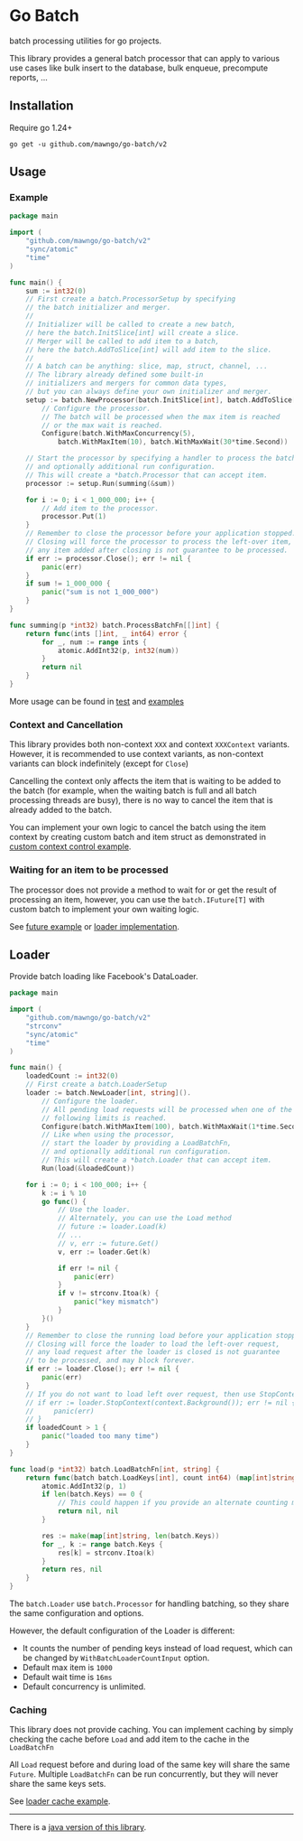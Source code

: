 # Go Batch

batch processing utilities for go projects.

This library provides a general batch processor that can apply to various use cases like bulk insert to the database,
bulk enqueue, precompute reports, ...

## Installation

Require go 1.24+

```shell
go get -u github.com/mawngo/go-batch/v2
```

## Usage

### Example

```go
package main

import (
	"github.com/mawngo/go-batch/v2"
	"sync/atomic"
	"time"
)

func main() {
	sum := int32(0)
	// First create a batch.ProcessorSetup by specifying 
	// the batch initializer and merger.
	//
	// Initializer will be called to create a new batch, 
	// here the batch.InitSlice[int] will create a slice.
	// Merger will be called to add item to a batch, 
	// here the batch.AddToSlice[int] will add item to the slice.
	//
	// A batch can be anything: slice, map, struct, channel, ...
	// The library already defined some built-in 
	// initializers and mergers for common data types,
	// but you can always define your own initializer and merger.
	setup := batch.NewProcessor(batch.InitSlice[int], batch.AddToSlice[int]).
		// Configure the processor.
		// The batch will be processed when the max item is reached 
		// or the max wait is reached.
		Configure(batch.WithMaxConcurrency(5),
			batch.WithMaxItem(10), batch.WithMaxWait(30*time.Second))

	// Start the processor by specifying a handler to process the batch,
	// and optionally additional run configuration.
	// This will create a *batch.Processor that can accept item.
	processor := setup.Run(summing(&sum))

	for i := 0; i < 1_000_000; i++ {
		// Add item to the processor.
		processor.Put(1)
	}
	// Remember to close the processor before your application stopped.
	// Closing will force the processor to process the left-over item, 
	// any item added after closing is not guarantee to be processed.
	if err := processor.Close(); err != nil {
		panic(err)
	}
	if sum != 1_000_000 {
		panic("sum is not 1_000_000")
	}
}

func summing(p *int32) batch.ProcessBatchFn[[]int] {
	return func(ints []int, _ int64) error {
		for _, num := range ints {
			atomic.AddInt32(p, int32(num))
		}
		return nil
	}
}
```

More usage can be found in [test](batch_test.go) and [examples](examples)

### Context and Cancellation

This library provides both non-context `XXX` and context `XXXContext` variants.
However, it is recommended to use context variants, as non-context variants can block indefinitely (except for `Close`)

Cancelling the context only affects the item that is waiting to be added to the batch (for example, when the waiting
batch is full and all batch processing threads are busy), there is no way to cancel the item that is already added to
the batch.

You can implement your own logic to cancel the batch using the item context by creating custom batch and item struct
as demonstrated in [custom context control example](examples/ctxctrl/main.go).

### Waiting for an item to be processed

The processor does not provide a method to wait for or get the result of processing an item, however,
you can use the `batch.IFuture[T]` with custom batch to implement your own waiting logic.

See [future example](examples/future/main.go) or [loader implementation](loader.go).

## Loader

Provide batch loading like Facebook's DataLoader.

```go
package main

import (
	"github.com/mawngo/go-batch/v2"
	"strconv"
	"sync/atomic"
	"time"
)

func main() {
	loadedCount := int32(0)
	// First create a batch.LoaderSetup
	loader := batch.NewLoader[int, string]().
		// Configure the loader.
		// All pending load requests will be processed when one of the 
		// following limits is reached.
		Configure(batch.WithMaxItem(100), batch.WithMaxWait(1*time.Second)).
		// Like when using the processor,
		// start the loader by providing a LoadBatchFn,
		// and optionally additional run configuration.
		// This will create a *batch.Loader that can accept item.
		Run(load(&loadedCount))

	for i := 0; i < 100_000; i++ {
		k := i % 10
		go func() {
			// Use the loader.
			// Alternately, you can use the Load method
			// future := loader.Load(k)
			// ...
			// v, err := future.Get()
			v, err := loader.Get(k)

			if err != nil {
				panic(err)
			}
			if v != strconv.Itoa(k) {
				panic("key mismatch")
			}
		}()
	}
	// Remember to close the running load before your application stopped.
	// Closing will force the loader to load the left-over request,
	// any load request after the loader is closed is not guarantee 
	// to be processed, and may block forever.
	if err := loader.Close(); err != nil {
		panic(err)
	}
	// If you do not want to load left over request, then use StopContext instead.
	// if err := loader.StopContext(context.Background()); err != nil {
	//     panic(err)
	// }
	if loadedCount > 1 {
		panic("loaded too many time")
	}
}

func load(p *int32) batch.LoadBatchFn[int, string] {
	return func(batch batch.LoadKeys[int], count int64) (map[int]string, error) {
		atomic.AddInt32(p, 1)
		if len(batch.Keys) == 0 {
			// This could happen if you provide an alternate counting method.
			return nil, nil
		}

		res := make(map[int]string, len(batch.Keys))
		for _, k := range batch.Keys {
			res[k] = strconv.Itoa(k)
		}
		return res, nil
	}
}
```

The `batch.Loader` use `batch.Processor` for handling batching, so they share the same configuration and options.

However, the default configuration of the Loader is different:

- It counts the number of pending keys instead of load request, which can be changed by `WithBatchLoaderCountInput`
  option.
- Default max item is `1000`
- Default wait time is `16ms`
- Default concurrency is unlimited.

### Caching

This library does not provide caching.
You can implement caching by simply checking the cache before `Load` and add item
to the cache in the `LoadBatchFn`

All `Load` request before and during load of the same key will share the same `Future`.
Multiple `LoadBatchFn` can be run concurrently, but they will never share the same keys sets.

See [loader cache example](examples/loadercache/main.go).

---
There is a [java version of this library](https://github.com/mawngo/batch4j).
